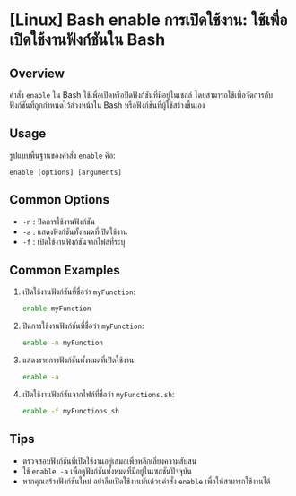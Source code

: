 # [Linux] Bash enable การเปิดใช้งาน: ใช้เพื่อเปิดใช้งานฟังก์ชันใน Bash

## Overview
คำสั่ง `enable` ใน Bash ใช้เพื่อเปิดหรือปิดฟังก์ชันที่มีอยู่ในเชลล์ โดยสามารถใช้เพื่อจัดการกับฟังก์ชันที่ถูกกำหนดไว้ล่วงหน้าใน Bash หรือฟังก์ชันที่ผู้ใช้สร้างขึ้นเอง

## Usage
รูปแบบพื้นฐานของคำสั่ง `enable` คือ:

```
enable [options] [arguments]
```

## Common Options
- `-n` : ปิดการใช้งานฟังก์ชัน
- `-a` : แสดงฟังก์ชันทั้งหมดที่เปิดใช้งาน
- `-f` : เปิดใช้งานฟังก์ชันจากไฟล์ที่ระบุ

## Common Examples
1. เปิดใช้งานฟังก์ชันที่ชื่อว่า `myFunction`:
   ```bash
   enable myFunction
   ```

2. ปิดการใช้งานฟังก์ชันที่ชื่อว่า `myFunction`:
   ```bash
   enable -n myFunction
   ```

3. แสดงรายการฟังก์ชันทั้งหมดที่เปิดใช้งาน:
   ```bash
   enable -a
   ```

4. เปิดใช้งานฟังก์ชันจากไฟล์ที่ชื่อว่า `myFunctions.sh`:
   ```bash
   enable -f myFunctions.sh
   ```

## Tips
- ตรวจสอบฟังก์ชันที่เปิดใช้งานอยู่เสมอเพื่อหลีกเลี่ยงความสับสน
- ใช้ `enable -a` เพื่อดูฟังก์ชันทั้งหมดที่มีอยู่ในเซสชันปัจจุบัน
- หากคุณสร้างฟังก์ชันใหม่ อย่าลืมเปิดใช้งานมันด้วยคำสั่ง `enable` เพื่อให้สามารถใช้งานได้